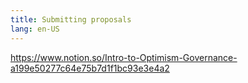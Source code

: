 ```yaml
---
title: Submitting proposals
lang: en-US
---
```


https://www.notion.so/Intro-to-Optimism-Governance-a199e50277c64e75b7d1f1bc93e3e4a2